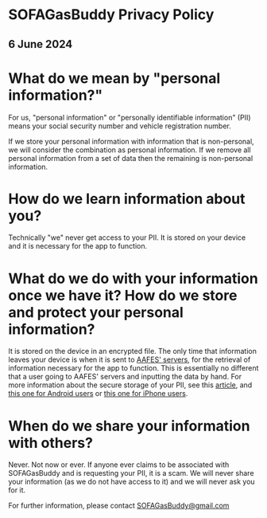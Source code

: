 
# SOFAGasBuddy Privacy Policy

## 6 June 2024



# What do we mean by "personal information?"

For us, "personal information" or "personally identifiable information" (PII) means your social security number and vehicle registration number.

If we store your personal information with information that is non-personal, we will consider the combination as personal information. If we remove all personal information from a set of data then the remaining is non-personal information.

# How do we learn information about you?

Technically "we" never get access to your PII. It is stored on your device and it is necessary for the app to function.

# What do we do with your information once we have it? How do we store and protect your personal information?

It is stored on the device in an encrypted file. The only time that information leaves your device is when it is sent to [AAFES' servers](https://odin.aafes.com/esso/), for the retrieval of information necessary for the app to function. This is essentially no different that a user going to AAFES' servers and inputting the data by hand. For more information about the secure storage of your PII, see this [article](https://learn.microsoft.com/en-us/dotnet/maui/platform-integration/storage/secure-storage), and [this one for Android users](https://developer.android.com/reference/androidx/security/crypto/EncryptedSharedPreferences) or [this one for iPhone users](https://learn.microsoft.com/en-us/dotnet/api/security.seckeychain?view=xamarin-ios-sdk-12).

# When do we share your information with others?

Never. Not now or ever. If anyone ever claims to be associated with SOFAGasBuddy and is requesting your PII, it is a scam. We will never share your information (as we do not have access to it) and we will never ask you for it.

For further information, please contact [SOFAGasBuddy@gmail.com](mailto:SOFAGasBuddy@gmail.com)
